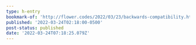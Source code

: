 ```yaml
---
type: h-entry
bookmark-of: 'http://flower.codes/2022/03/23/backwards-compatibility.html'
published: '2022-03-24T02:18:00-0500'
post-status: published
date: '2022-03-24T07:18:25.079Z'
---
```


